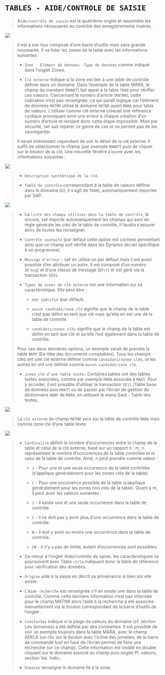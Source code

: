 # **`TABLES - AIDE/CONTROLE DE SAISIE`**

> A`ide/contrôle de saisie` est le quatrième onglet et rassemble les informations nécessaires au contrôle des enregistrements insérés.

![](../00_Ressources/06_07_01.png)

> Il est à son tour composé d’une barre d’outils mais sans grande nouveauté. Il va lister les zones de la table avec les informations suivantes :
>
> - `Zone - Elément de données -Type de données` comme indiqué dans l’onglet Zones.
>
> - `Clé externe` indique si la zone est liée à une table de contrôle définie dans un domaine. Dans l’exemple de la table MARA, le champ du mandant (`MANDT`) fait appel à la table `T000` pour vérifier ces valeurs. Concernant le numéro d’article (`MATNR`), cette indication n’est pas renseignée, ce qui paraît logique car l’élément de données `MATNR` utilise le domaine `MATNR` ayant `MARA` pour table de valeurs. L’utiliser comme clé externe créerait une référence cyclique provoquant ainsi une erreur à chaque création d’un numéro d’article et rendant donc cette étape impossible. Mais par sécurité, `SAP` sait repérer ce genre de cas et ne permet pas de les sauvegarder.
>
> Il serait intéressant cependant de voir le détail de la clé externe. Il suffit de sélectionner le champ (par exemple `MANDT`) puis de cliquer sur le bouton de la clé. Une nouvelle fenêtre s’ouvre avec les informations suivantes :

![](../00_Ressources/06_07_02.png)

> - `Description synthétique de la clé`.
>
> - `Table de contrôle` correspondant à la table de valeurs définie dans le domaine (ici, il s’agit de `T000`), automatiquement importée par SAP.

![](../00_Ressources/06_07_03.png)

> - La `liste des champs utilisés dans la table de contrôle`, là encore, `SAP` importe automatiquement les champs qui sont en règle générale les clés de la table de contrôle, il faudra s’assurer alors de toutes les renseigner.
>
> - `Contrôle souhaité` (par défaut cette option est cochée) permettant ainsi que ce champ soit vérifié dans les Dynpros (écran spécifique à un programme).
>
> - `Message d’erreur` - `SAP` en utilise un par défaut mais il est aussi possible d’en attribuer un autre. Il est composé d’un numéro (`N°msg`) et d’une classe de message (`DFct`) et est géré via la transaction `SE91`.
>
> - `Types de zones de clé externe` est une information sur sa caractéristique. Elle peut être :
>
>   - `non spécifié` (par défaut).
>
>   - `aucun candidat/zone clé` signifie que le champ de la table n’est pas défini en tant que clé mais qu’elle en est une de la table de contrôle.
>
>   - `candidats/zones clés` signifie que le champ de la table est défini en tant que clé et qu’elle l’est également dans la table de contrôle.
>
> Pour ces deux dernières options, un exemple serait de prendre la table `BKPF` (En-tête des documents comptables). Tous les champs clés ont une clé externe définie comme `candidats/zones clés`, et les autres en ont une définie comme `aucun candidat/zone clé`.
>
> - `zones clé d’une table texte.` Certaines tables ont des tables textes associées, comme par exemple `MARA` associée à `MAKT`. Pour y accéder, il est possible d’utiliser la transaction `SE11` (Table base de données puis `MAKT`) ou de passer par l’écran de gestion du dictionnaire `ABAP` de `MARA`, en utilisant le menu Saut - Table des textes.

![](../00_Ressources/06_07_04.png)

> La `clé externe` du champ `MATNR` sera sur la table de contrôle `MARA` mais comme zone clé d’une table texte.

![](../00_Ressources/06_07_05.png)

> - `Cardinalité` définit le nombre d’occurrences entre le champ de la table et celui de la clé externe, basé sur un rapport n : m, n représentant le nombre d’occurrences de la table contrôlée et m celui de la table de contrôle. Ainsi, n peut prendre comme valeur :
>
>   - `1` - Pour une et une seule occurrence de la table contrôlée (s’applique généralement pour les zones clés de la table).
>
>   - `C` - Pour une occurrence possible de la table (s’applique généralement pour les zones non clés de la table). Quant à m, il peut avoir les valeurs suivantes :
>
>   - `1` - il existe une et une seule occurrence dans la table de contrôle.
>
>   - `C` - il ne doit pas y avoir plus d’une occurrence dans la table de contrôle.
>
>   - `N` - il doit y avoir au moins une occurrence dans la table de contrôle.
>
>   - `CN` - il n’y a pas de limite, autant d’occurrences sont possibles.
>
> - De retour à l’onglet Aide/contrôle de saisie, les caractéristiques se poursuivent avec Table `ctrle` indiquant donc la table de référence pour vérification des données.
>
> - `Origine` aide à la saisie en décrit sa provenance si bien sûr elle existe.
>
> - L’`Aide recherche` est renseignée s’il en existe une dans la table de contrôle. Comme cette dernière information n’est pas informée pour le champ MATNR alors l’aide à la recherche a été associée manuellement via le bouton correspondant de la barre d’outils de l’onglet .
>
> - `Constantes` indique si la plage de valeurs du domaine (cf. section Les domaines) a été définie par des constantes. Il est possible de voir un exemple toujours dans la table MARA, avec le champ AEKLK (un clic sur le bouton avec l’icône des jumelles, de la barre de commande tout en haut de l’écran permet de faire une recherche sur ce champ). Cette information est visible en double cliquant sur le domaine associé au champ puis onglet Pl. valeurs, section Val. Indiv..
>
> - `Domaine` renseigne le domaine lié à la zone.

